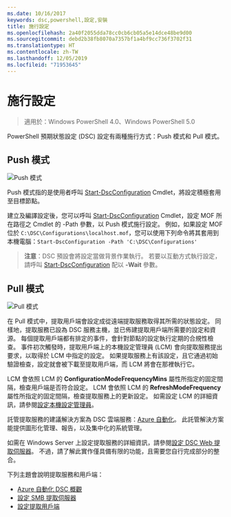 ```yaml
---
ms.date: 10/16/2017
keywords: dsc,powershell,設定,安裝
title: 施行設定
ms.openlocfilehash: 2a40f2055dda78cc0cb6cb05a5e14dce48be9d00
ms.sourcegitcommit: debd2b38fb8070a7357bf1a4bf9cc736f3702f31
ms.translationtype: HT
ms.contentlocale: zh-TW
ms.lasthandoff: 12/05/2019
ms.locfileid: "71953645"
---
```

# <a name="enacting-configurations"></a>施行設定

>適用於：Windows PowerShell 4.0、Windows PowerShell 5.0

PowerShell 預期狀態設定 (DSC) 設定有兩種施行方式：Push 模式和 Pull 模式。

## <a name="push-mode"></a>Push 模式

![Push 模式](../images/pushModel.png "Push 模式的運作方式")

Push 模式指的是使用者呼叫 [Start-DscConfiguration](/powershell/module/psdesiredstateconfiguration/start-dscconfiguration) Cmdlet，將設定積極套用至目標節點。

建立及編譯設定後，您可以呼叫 [Start-DscConfiguration](/powershell/module/psdesiredstateconfiguration/start-dscconfiguration) Cmdlet，設定 MOF 所在路徑之 Cmdlet 的 -Path 參數，以 Push 模式施行設定。
例如，如果設定 MOF 位於 `C:\DSC\Configurations\localhost.mof`，您可以使用下列命令將其套用到本機電腦：`Start-DscConfiguration -Path 'C:\DSC\Configurations'`

> __注意__：DSC 預設會將設定當做背景作業執行。 若要以互動方式執行設定，請呼叫 [Start-DscConfiguration](/powershell/module/psdesiredstateconfiguration/start-dscconfiguration) 配以 __-Wait__ 參數。

## <a name="pull-mode"></a>Pull 模式

![Pull 模式](../images/pullModel.png "Pull 模式的運作方式")

在 Pull 模式中，提取用戶端會設定成從遠端提取服務取得其所需的狀態設定。
同樣地，提取服務已設為 DSC 服務主機，並已佈建提取用戶端所需要的設定和資源。
每個提取用戶端都有排定的事件，會針對節點的設定執行定期的合規性檢查。
事件初次觸發時，提取用戶端上的本機設定管理員 (LCM) 會向提取服務提出要求，以取得於 LCM 中指定的設定。
如果提取服務上有該設定，且它通過初始驗證檢查，設定就會被下載至提取用戶端，而 LCM 將會在那裡執行它。

LCM 會依照 LCM 的 **ConfigurationModeFrequencyMins** 屬性所指定的固定間隔，檢查用戶端是否符合設定。
LCM 會依照 LCM 的 **RefreshModeFrequency** 屬性所指定的固定間隔，檢查提取服務上的更新設定。
如需設定 LCM 的詳細資訊，請參閱[設定本機設定管理員](../managing-nodes/metaConfig.md)。

託管提取服務的建議解決方案為 DSC 雲端服務：[Azure 自動化](https://azure.microsoft.com/services/automation/)。
此託管解決方案能提供圖形化管理、報告，以及集中化的系統管理。

如需在 Windows Server 上設定提取服務的詳細資訊，請參閱[設定 DSC Web 提取伺服器](pullServer.md)。
不過，請了解此實作僅具備有限的功能，且需要您自行完成部分的整合。

下列主題會說明提取服務和用戶端：

- [Azure 自動化 DSC 概觀](https://docs.microsoft.com/azure/automation/automation-dsc-overview)
- [設定 SMB 提取伺服器](pullServerSMB.md)
- [設定提取用戶端](pullClientConfigID.md)
